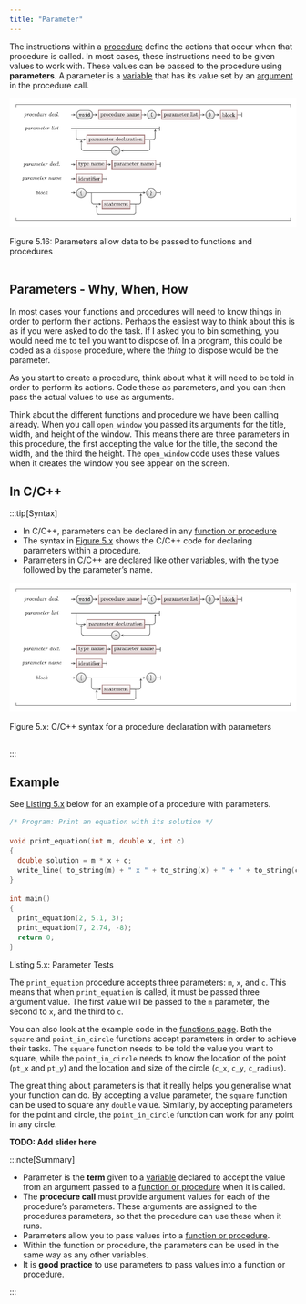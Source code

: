 ```yaml
---
title: "Parameter"
---
```


The instructions within a [procedure](../01-procedures) define the actions that occur when that procedure is called. In most cases, these instructions need to be given values to work with. These values can be passed to the procedure using **parameters**. A parameter is a [variable](../../../../part-1-instructions/1-sequence-and-data/1-concepts/07-variable) that has its value set by an [argument](../../../../part-1-instructions/1-sequence-and-data/1-concepts/02-method#arguments) in the procedure call.

<a id="FigureParameter"></a>

![Figure 5.16 Parameters allow data to be passed to Procedures](./images/procedure-decl-with-params.png "Parameters allow data to be passed to Procedures")

<div class="caption"><span class="caption-figure-nbr">Figure 5.16: </span> Parameters allow data to be passed to functions and procedures</div> <br/>

## Parameters - Why, When, How

In most cases your functions and procedures will need to know things in order to perform their actions. Perhaps the easiest way to think about this is as if you were asked to do the task. If I asked you to bin something, you would need me to tell you want to dispose of. In a program, this could be coded as a `dispose` procedure, where the *thing* to dispose would be the parameter.

As you start to create a procedure, think about what it will need to be told in order to perform its actions. Code these as parameters, and you can then pass the actual values to use as arguments.

Think about the different functions and procedure we have been calling already. When you call `open_window` you passed its arguments for the title, width, and height of the window. This means there are three parameters in this procedure, the first accepting the value for the title, the second the width, and the third the height. The `open_window` code uses these values when it creates the window you see appear on the screen.

## In C/C++

:::tip[Syntax]

- In C/C++, parameters can be declared in any [function or procedure](../00-functions-and-procedures)
- The syntax in [Figure 5.x](#FigureParameterSyntax) shows the C/C++ code for declaring parameters within a procedure.
- Parameters in C/C++ are declared like other [variables](../../../../part-1-instructions/1-sequence-and-data/1-concepts/07-variable), with the [type](../../../../part-1-instructions/1-sequence-and-data/1-concepts/06-type) followed by the parameter’s name.

<a id="FigureParameterSyntax"></a>

![Figure 5.x C/C++ syntax for a procedure declaration with parameters](./images/procedure-decl-with-params.png "C/C++ Syntax for a procedure declaration with parameters")
<div class="caption"><span class="caption-figure-nbr">Figure 5.x: </span>C/C++ syntax for a procedure declaration with parameters</div><br/>

:::

## Example

See [Listing 5.x](#ListingParameters) below for an example of a procedure with parameters.

<a id="ListingParameters"></a>

```cpp
/* Program: Print an equation with its solution */

void print_equation(int m, double x, int c) 
{
  double solution = m * x + c;
  write_line( to_string(m) + " x " + to_string(x) + " + " + to_string(c) + " = " + to_string(solution));
}

int main() 
{
  print_equation(2, 5.1, 3);
  print_equation(7, 2.74, -8);
  return 0;
}
```
<div class="caption"><span class="caption-figure-nbr">Listing 5.x: </span>Parameter Tests</div>

The `print_equation` procedure accepts three parameters: `m`, `x`, and `c`. This means that when `print_equation` is called, it must be passed three argument value. The first value will be passed to the `m` parameter, the second to `x`, and the third to `c`.

You can also look at the example code in the [functions page](../04-function-decl). Both the `square` and `point_in_circle` functions accept parameters in order to achieve their tasks. The `square` function needs to be told the value you want to square, while the `point_in_circle` needs to know the location of the point (`pt_x` and `pt_y`) and the location and size of the circle (`c_x`, `c_y`, `c_radius`). 

The great thing about parameters is that it really helps you generalise what your function can do. By accepting a value parameter, the `square` function can be used to square any `double` value. Similarly, by accepting parameters for the point and circle, the `point_in_circle` function can work for any point in any circle.

**TODO: Add slider here**

:::note[Summary]

- Parameter is the **term** given to a [variable](../12-variable) declared to accept the value from an argument passed to a [function or procedure](../00-functions-and-procedures) when it is called.
- The **procedure call** must provide argument values for each of the procedure’s parameters. These arguments are assigned to the procedures parameters, so that the procedure can use these when it runs.
- Parameters allow you to pass values into a [function or procedure](../00-functions-and-procedures). 
- Within the function or procedure, the parameters can be used in the same way as any other
variables.
- It is **good practice** to use parameters to pass values into a function or procedure.

:::
